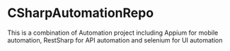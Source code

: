 # CSharpAutomationRepo
This is a combination of Automation project including Appium for mobile automation, RestSharp for API automation and selenium for UI automation
